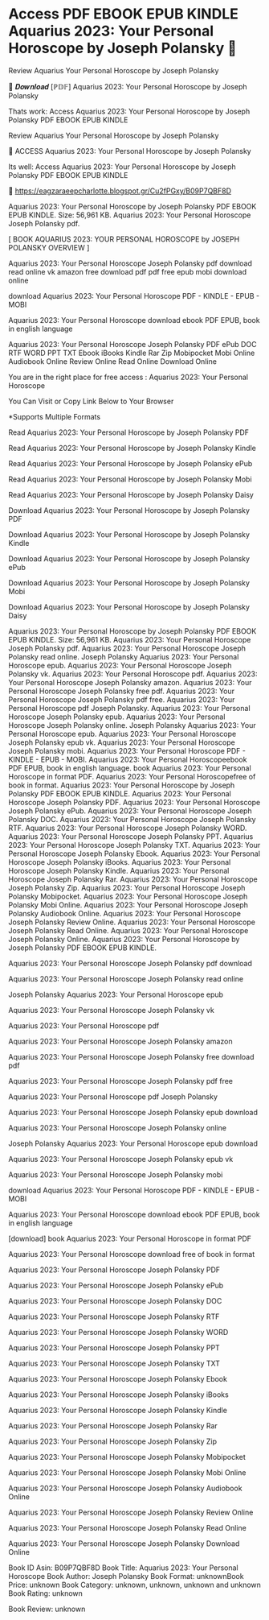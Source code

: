 # Access PDF EBOOK EPUB KINDLE Aquarius 2023: Your Personal Horoscope by  Joseph Polansky 📝
Review Aquarius Your Personal Horoscope by Joseph Polansky

📒 𝑫𝒐𝒘𝒏𝒍𝒐𝒂𝒅 [ℙ𝔻𝔽] Aquarius 2023: Your Personal Horoscope by Joseph Polansky

Thats work: Access Aquarius 2023: Your Personal Horoscope by Joseph Polansky PDF EBOOK EPUB KINDLE


Review Aquarius Your Personal Horoscope by Joseph Polansky

📝 ACCESS Aquarius 2023: Your Personal Horoscope by Joseph Polansky

Its well: Access Aquarius 2023: Your Personal Horoscope by Joseph Polansky PDF EBOOK EPUB KINDLE



📣 https://eagzaraeepcharlotte.blogspot.gr/Cu2fPGxy/B09P7QBF8D



Aquarius 2023: Your Personal Horoscope by Joseph Polansky PDF EBOOK EPUB KINDLE. Size: 56,961 KB. Aquarius 2023: Your Personal Horoscope Joseph Polansky pdf.

[ BOOK AQUARIUS 2023: YOUR PERSONAL HOROSCOPE by JOSEPH POLANSKY OVERVIEW ]

Aquarius 2023: Your Personal Horoscope Joseph Polansky pdf download read online vk amazon free download pdf pdf free epub mobi download online

download Aquarius 2023: Your Personal Horoscope PDF - KINDLE - EPUB - MOBI

Aquarius 2023: Your Personal Horoscope download ebook PDF EPUB, book in english language

Aquarius 2023: Your Personal Horoscope Joseph Polansky PDF ePub DOC RTF WORD PPT TXT Ebook iBooks Kindle Rar Zip Mobipocket Mobi Online Audiobook Online Review Online Read Online Download Online

You are in the right place for free access : Aquarius 2023: Your Personal Horoscope

You Can Visit or Copy Link Below to Your Browser

*Supports Multiple Formats

Read Aquarius 2023: Your Personal Horoscope by Joseph Polansky PDF

Read Aquarius 2023: Your Personal Horoscope by Joseph Polansky Kindle

Read Aquarius 2023: Your Personal Horoscope by Joseph Polansky ePub

Read Aquarius 2023: Your Personal Horoscope by Joseph Polansky Mobi

Read Aquarius 2023: Your Personal Horoscope by Joseph Polansky Daisy

Download Aquarius 2023: Your Personal Horoscope by Joseph Polansky PDF

Download Aquarius 2023: Your Personal Horoscope by Joseph Polansky Kindle

Download Aquarius 2023: Your Personal Horoscope by Joseph Polansky ePub

Download Aquarius 2023: Your Personal Horoscope by Joseph Polansky Mobi

Download Aquarius 2023: Your Personal Horoscope by Joseph Polansky Daisy

Aquarius 2023: Your Personal Horoscope by Joseph Polansky PDF EBOOK EPUB KINDLE. Size: 56,961 KB. Aquarius 2023: Your Personal Horoscope Joseph Polansky pdf. Aquarius 2023: Your Personal Horoscope Joseph Polansky read online. Joseph Polansky Aquarius 2023: Your Personal Horoscope epub. Aquarius 2023: Your Personal Horoscope Joseph Polansky vk. Aquarius 2023: Your Personal Horoscope pdf. Aquarius 2023: Your Personal Horoscope Joseph Polansky amazon. Aquarius 2023: Your Personal Horoscope Joseph Polansky free pdf. Aquarius 2023: Your Personal Horoscope Joseph Polansky pdf free. Aquarius 2023: Your Personal Horoscope pdf Joseph Polansky. Aquarius 2023: Your Personal Horoscope Joseph Polansky epub. Aquarius 2023: Your Personal Horoscope Joseph Polansky online. Joseph Polansky Aquarius 2023: Your Personal Horoscope epub. Aquarius 2023: Your Personal Horoscope Joseph Polansky epub vk. Aquarius 2023: Your Personal Horoscope Joseph Polansky mobi. Aquarius 2023: Your Personal Horoscope PDF - KINDLE - EPUB - MOBI. Aquarius 2023: Your Personal Horoscopeebook PDF EPUB, book in english language. book Aquarius 2023: Your Personal Horoscope in format PDF. Aquarius 2023: Your Personal Horoscopefree of book in format. Aquarius 2023: Your Personal Horoscope by Joseph Polansky PDF EBOOK EPUB KINDLE. Aquarius 2023: Your Personal Horoscope Joseph Polansky PDF. Aquarius 2023: Your Personal Horoscope Joseph Polansky ePub. Aquarius 2023: Your Personal Horoscope Joseph Polansky DOC. Aquarius 2023: Your Personal Horoscope Joseph Polansky RTF. Aquarius 2023: Your Personal Horoscope Joseph Polansky WORD. Aquarius 2023: Your Personal Horoscope Joseph Polansky PPT. Aquarius 2023: Your Personal Horoscope Joseph Polansky TXT. Aquarius 2023: Your Personal Horoscope Joseph Polansky Ebook. Aquarius 2023: Your Personal Horoscope Joseph Polansky iBooks. Aquarius 2023: Your Personal Horoscope Joseph Polansky Kindle. Aquarius 2023: Your Personal Horoscope Joseph Polansky Rar. Aquarius 2023: Your Personal Horoscope Joseph Polansky Zip. Aquarius 2023: Your Personal Horoscope Joseph Polansky Mobipocket. Aquarius 2023: Your Personal Horoscope Joseph Polansky Mobi Online. Aquarius 2023: Your Personal Horoscope Joseph Polansky Audiobook Online. Aquarius 2023: Your Personal Horoscope Joseph Polansky Review Online. Aquarius 2023: Your Personal Horoscope Joseph Polansky Read Online. Aquarius 2023: Your Personal Horoscope Joseph Polansky Online. Aquarius 2023: Your Personal Horoscope by Joseph Polansky PDF EBOOK EPUB KINDLE.

Aquarius 2023: Your Personal Horoscope Joseph Polansky pdf download

Aquarius 2023: Your Personal Horoscope Joseph Polansky read online

Joseph Polansky Aquarius 2023: Your Personal Horoscope epub

Aquarius 2023: Your Personal Horoscope Joseph Polansky vk

Aquarius 2023: Your Personal Horoscope pdf

Aquarius 2023: Your Personal Horoscope Joseph Polansky amazon

Aquarius 2023: Your Personal Horoscope Joseph Polansky free download pdf

Aquarius 2023: Your Personal Horoscope Joseph Polansky pdf free

Aquarius 2023: Your Personal Horoscope pdf Joseph Polansky

Aquarius 2023: Your Personal Horoscope Joseph Polansky epub download

Aquarius 2023: Your Personal Horoscope Joseph Polansky online

Joseph Polansky Aquarius 2023: Your Personal Horoscope epub download

Aquarius 2023: Your Personal Horoscope Joseph Polansky epub vk

Aquarius 2023: Your Personal Horoscope Joseph Polansky mobi

download Aquarius 2023: Your Personal Horoscope PDF - KINDLE - EPUB - MOBI

Aquarius 2023: Your Personal Horoscope download ebook PDF EPUB, book in english language

[download] book Aquarius 2023: Your Personal Horoscope in format PDF

Aquarius 2023: Your Personal Horoscope download free of book in format

Aquarius 2023: Your Personal Horoscope Joseph Polansky PDF

Aquarius 2023: Your Personal Horoscope Joseph Polansky ePub

Aquarius 2023: Your Personal Horoscope Joseph Polansky DOC

Aquarius 2023: Your Personal Horoscope Joseph Polansky RTF

Aquarius 2023: Your Personal Horoscope Joseph Polansky WORD

Aquarius 2023: Your Personal Horoscope Joseph Polansky PPT

Aquarius 2023: Your Personal Horoscope Joseph Polansky TXT

Aquarius 2023: Your Personal Horoscope Joseph Polansky Ebook

Aquarius 2023: Your Personal Horoscope Joseph Polansky iBooks

Aquarius 2023: Your Personal Horoscope Joseph Polansky Kindle

Aquarius 2023: Your Personal Horoscope Joseph Polansky Rar

Aquarius 2023: Your Personal Horoscope Joseph Polansky Zip

Aquarius 2023: Your Personal Horoscope Joseph Polansky Mobipocket

Aquarius 2023: Your Personal Horoscope Joseph Polansky Mobi Online

Aquarius 2023: Your Personal Horoscope Joseph Polansky Audiobook Online

Aquarius 2023: Your Personal Horoscope Joseph Polansky Review Online

Aquarius 2023: Your Personal Horoscope Joseph Polansky Read Online

Aquarius 2023: Your Personal Horoscope Joseph Polansky Download Online

Book ID Asin: B09P7QBF8D
Book Title: Aquarius 2023: Your Personal Horoscope
Book Author: Joseph Polansky
Book Format: unknownBook Price: unknown
Book Category: unknown, unknown, unknown and unknown
Book Rating: unknown

Book Review: unknown

